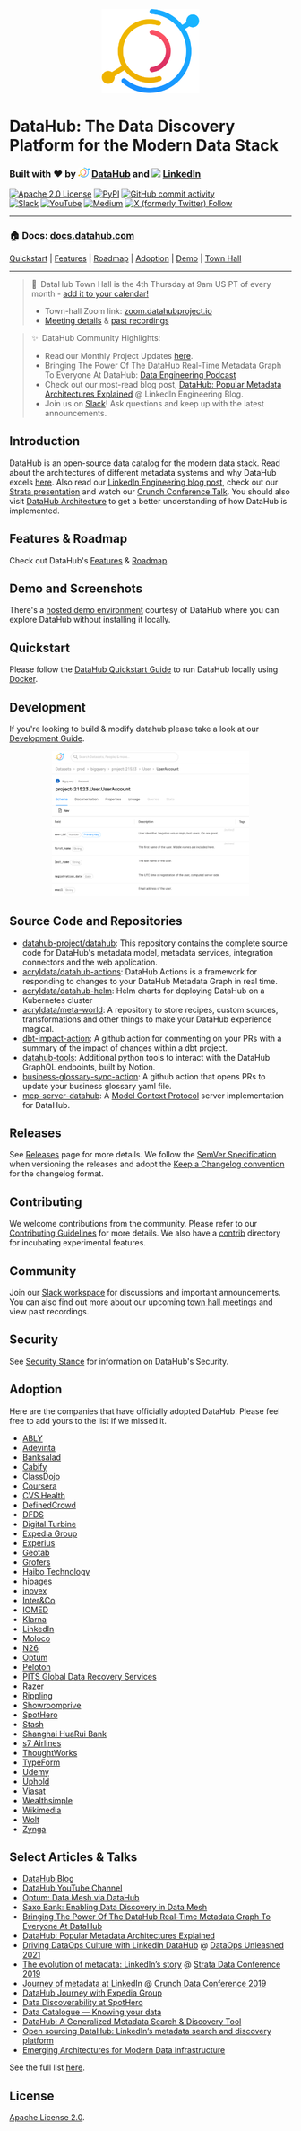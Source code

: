 <!--HOSTED_DOCS_ONLY
import useBaseUrl from '@docusaurus/useBaseUrl';

export const Logo = (props) => {
  return (
    <div style={{ display: "flex", justifyContent: "center", padding: "20px", height: "190px" }}>
      <img
        alt="DataHub Logo"
        src="https://raw.githubusercontent.com/datahub-project/static-assets/main/imgs/datahub-logo-color-mark.svg"
        {...props}
      />
    </div>
  );
};

<Logo />

<!--
HOSTED_DOCS_ONLY-->
<p align="center">
<a href="https://datahub.com">
<img alt="DataHub" src="https://raw.githubusercontent.com/datahub-project/static-assets/main/imgs/datahub-logo-color-mark.svg" height="150" />
</a>
</p>
<!-- -->

# DataHub: The Data Discovery Platform for the Modern Data Stack

### Built with ❤️ by <img src="https://raw.githubusercontent.com/datahub-project/static-assets/main/imgs/datahub-logo-color-mark.svg" width="20"/> [DataHub](https://datahub.com) and <img src="https://docs.datahub.com/img/LI-In-Bug.png" width="20"/> [LinkedIn](https://engineering.linkedin.com)

<div>
  <a target="_blank" href="https://github.com/datahub-project/datahub/blob/master/LICENSE">
    <img alt="Apache 2.0 License" src="https://img.shields.io/badge/License-Apache_2.0-blue.svg?label=license&labelColor=133554&color=1890ff" /></a>
  <a target="_blank" href="https://pypi.org/project/acryl-datahub/">
    <img alt="PyPI" src="https://img.shields.io/pypi/dm/acryl-datahub?label=downloads&labelColor=133554&color=1890ff" /></a>
  <a target="_blank" href="https://github.com/datahub-project/datahub/pulse">
    <img alt="GitHub commit activity" src="https://img.shields.io/github/commit-activity/m/datahub-project/datahub?label=commits&labelColor=133554&color=1890ff" /></a>
  <br />
  <a target="_blank" href="https://datahub.com/slack?utm_source=github&utm_medium=readme&utm_campaign=github_readme">
    <img alt="Slack" src="https://img.shields.io/badge/slack-join_community-red.svg?logo=slack&labelColor=133554&color=1890ff" /></a>
  <a href="https://www.youtube.com/channel/UC3qFQC5IiwR5fvWEqi_tJ5w">
    <img alt="YouTube" src="https://img.shields.io/youtube/channel/subscribers/UC3qFQC5IiwR5fvWEqi_tJ5w?style=flat&logo=youtube&label=subscribers&labelColor=133554&color=1890ff"/></a>
  <a href="https://medium.com/datahub-project/">
    <img alt="Medium" src="https://img.shields.io/badge/blog-DataHub-red.svg?style=flat&logo=medium&logoColor=white&labelColor=133554&color=1890ff" /></a>
  <a href="https://x.com/datahubproject">
    <img alt="X (formerly Twitter) Follow" src="https://img.shields.io/badge/follow-datahubproject-red.svg?style=flat&logo=x&labelColor=133554&color=1890ff" /></a>
</div>

---

### 🏠 Docs: [docs.datahub.com](https://docs.datahub.com/)

[Quickstart](https://docs.datahub.com/docs/quickstart) |
[Features](https://docs.datahub.com/docs/features) |
[Roadmap](https://feature-requests.datahubproject.io/roadmap) |
[Adoption](#adoption) |
[Demo](https://demo.datahub.com/) |
[Town Hall](https://docs.datahub.com/docs/townhalls)

---

> 📣 DataHub Town Hall is the 4th Thursday at 9am US PT of every month - [add it to your calendar!](https://lu.ma/datahubevents/)
>
> - Town-hall Zoom link: [zoom.datahubproject.io](https://zoom.datahubproject.io)
> - [Meeting details](docs/townhalls.md) & [past recordings](docs/townhall-history.md)

> ✨ DataHub Community Highlights:
>
> - Read our Monthly Project Updates [here](https://medium.com/datahub-project/tagged/project-updates).
> - Bringing The Power Of The DataHub Real-Time Metadata Graph To Everyone At DataHub: [Data Engineering Podcast](https://www.dataengineeringpodcast.com/acryl-data-datahub-metadata-graph-episode-230/)
> - Check out our most-read blog post, [DataHub: Popular Metadata Architectures Explained](https://engineering.linkedin.com/blog/2020/datahub-popular-metadata-architectures-explained) @ LinkedIn Engineering Blog.
> - Join us on [Slack](docs/slack.md)! Ask questions and keep up with the latest announcements.

## Introduction

DataHub is an open-source data catalog for the modern data stack. Read about the architectures of different metadata systems and why DataHub excels [here](https://engineering.linkedin.com/blog/2020/datahub-popular-metadata-architectures-explained). Also read our
[LinkedIn Engineering blog post](https://engineering.linkedin.com/blog/2019/data-hub), check out our [Strata presentation](https://speakerdeck.com/shirshanka/the-evolution-of-metadata-linkedins-journey-strata-nyc-2019) and watch our [Crunch Conference Talk](https://www.youtube.com/watch?v=OB-O0Y6OYDE). You should also visit [DataHub Architecture](docs/architecture/architecture.md) to get a better understanding of how DataHub is implemented.

## Features & Roadmap

Check out DataHub's [Features](docs/features.md) & [Roadmap](https://feature-requests.datahubproject.io/roadmap).

## Demo and Screenshots

There's a [hosted demo environment](https://demo.datahub.com/) courtesy of DataHub where you can explore DataHub without installing it locally.

## Quickstart

Please follow the [DataHub Quickstart Guide](https://docs.datahub.com/docs/quickstart) to run DataHub locally using [Docker](https://docker.com).

## Development

If you're looking to build & modify datahub please take a look at our [Development Guide](https://docs.datahub.com/docs/developers).

<p align="center">
<a href="https://demo.datahub.com/">
  <img width="70%"  src="https://raw.githubusercontent.com/datahub-project/static-assets/main/imgs/entity.png"/>
</a>
</p>

## Source Code and Repositories

- [datahub-project/datahub](https://github.com/datahub-project/datahub): This repository contains the complete source code for DataHub's metadata model, metadata services, integration connectors and the web application.
- [acryldata/datahub-actions](https://github.com/acryldata/datahub-actions): DataHub Actions is a framework for responding to changes to your DataHub Metadata Graph in real time.
- [acryldata/datahub-helm](https://github.com/acryldata/datahub-helm): Helm charts for deploying DataHub on a Kubernetes cluster
- [acryldata/meta-world](https://github.com/acryldata/meta-world): A repository to store recipes, custom sources, transformations and other things to make your DataHub experience magical.
- [dbt-impact-action](https://github.com/acryldata/dbt-impact-action): A github action for commenting on your PRs with a summary of the impact of changes within a dbt project.
- [datahub-tools](https://github.com/makenotion/datahub-tools): Additional python tools to interact with the DataHub GraphQL endpoints, built by Notion.
- [business-glossary-sync-action](https://github.com/acryldata/business-glossary-sync-action): A github action that opens PRs to update your business glossary yaml file.
- [mcp-server-datahub](https://github.com/acryldata/mcp-server-datahub): A [Model Context Protocol](https://modelcontextprotocol.io/) server implementation for DataHub.

## Releases

See [Releases](https://github.com/datahub-project/datahub/releases) page for more details. We follow the [SemVer Specification](https://semver.org) when versioning the releases and adopt the [Keep a Changelog convention](https://keepachangelog.com/) for the changelog format.

## Contributing

We welcome contributions from the community. Please refer to our [Contributing Guidelines](docs/CONTRIBUTING.md) for more details. We also have a [contrib](contrib) directory for incubating experimental features.

## Community

Join our [Slack workspace](https://datahub.com/slack?utm_source=github&utm_medium=readme&utm_campaign=github_readme) for discussions and important announcements. You can also find out more about our upcoming [town hall meetings](docs/townhalls.md) and view past recordings.

## Security

See [Security Stance](docs/SECURITY_STANCE.md) for information on DataHub's Security.

## Adoption

Here are the companies that have officially adopted DataHub. Please feel free to add yours to the list if we missed it.

- [ABLY](https://ably.team/)
- [Adevinta](https://www.adevinta.com/)
- [Banksalad](https://www.banksalad.com)
- [Cabify](https://cabify.tech/)
- [ClassDojo](https://www.classdojo.com/)
- [Coursera](https://www.coursera.org/)
- [CVS Health](https://www.cvshealth.com/)
- [DefinedCrowd](http://www.definedcrowd.com)
- [DFDS](https://www.dfds.com/)
- [Digital Turbine](https://www.digitalturbine.com/)
- [Expedia Group](http://expedia.com)
- [Experius](https://www.experius.nl)
- [Geotab](https://www.geotab.com)
- [Grofers](https://grofers.com)
- [Haibo Technology](https://www.botech.com.cn)
- [hipages](https://hipages.com.au/)
- [inovex](https://www.inovex.de/)
- [Inter&Co](https://inter.co/)
- [IOMED](https://iomed.health)
- [Klarna](https://www.klarna.com)
- [LinkedIn](http://linkedin.com)
- [Moloco](https://www.moloco.com/en)
- [N26](https://n26brasil.com/)
- [Optum](https://www.optum.com/)
- [Peloton](https://www.onepeloton.com)
- [PITS Global Data Recovery Services](https://www.pitsdatarecovery.net/)
- [Razer](https://www.razer.com)
- [Rippling](https://www.rippling.com/)
- [Showroomprive](https://www.showroomprive.com/)
- [SpotHero](https://spothero.com)
- [Stash](https://www.stash.com)
- [Shanghai HuaRui Bank](https://www.shrbank.com)
- [s7 Airlines](https://www.s7.ru/)
- [ThoughtWorks](https://www.thoughtworks.com)
- [TypeForm](http://typeform.com)
- [Udemy](https://www.udemy.com/)
- [Uphold](https://uphold.com)
- [Viasat](https://viasat.com)
- [Wealthsimple](https://www.wealthsimple.com)
- [Wikimedia](https://www.wikimedia.org)
- [Wolt](https://wolt.com)
- [Zynga](https://www.zynga.com)

## Select Articles & Talks

- [DataHub Blog](https://medium.com/datahub-project/)
- [DataHub YouTube Channel](https://www.youtube.com/channel/UC3qFQC5IiwR5fvWEqi_tJ5w)
- [Optum: Data Mesh via DataHub](https://opensource.optum.com/blog/2022/03/23/data-mesh-via-datahub)
- [Saxo Bank: Enabling Data Discovery in Data Mesh](https://medium.com/datahub-project/enabling-data-discovery-in-a-data-mesh-the-saxo-journey-451b06969c8f)
- [Bringing The Power Of The DataHub Real-Time Metadata Graph To Everyone At DataHub](https://www.dataengineeringpodcast.com/acryl-data-datahub-metadata-graph-episode-230/)
- [DataHub: Popular Metadata Architectures Explained](https://engineering.linkedin.com/blog/2020/datahub-popular-metadata-architectures-explained)
- [Driving DataOps Culture with LinkedIn DataHub](https://www.youtube.com/watch?v=ccsIKK9nVxk) @ [DataOps Unleashed 2021](https://dataopsunleashed.com/#shirshanka-session)
- [The evolution of metadata: LinkedIn’s story](https://speakerdeck.com/shirshanka/the-evolution-of-metadata-linkedins-journey-strata-nyc-2019) @ [Strata Data Conference 2019](https://conferences.oreilly.com/strata/strata-ny-2019.html)
- [Journey of metadata at LinkedIn](https://www.youtube.com/watch?v=OB-O0Y6OYDE) @ [Crunch Data Conference 2019](https://crunchconf.com/2019)
- [DataHub Journey with Expedia Group](https://www.youtube.com/watch?v=ajcRdB22s5o)
- [Data Discoverability at SpotHero](https://www.slideshare.net/MaggieHays/data-discoverability-at-spothero)
- [Data Catalogue — Knowing your data](https://medium.com/albert-franzi/data-catalogue-knowing-your-data-15f7d0724900)
- [DataHub: A Generalized Metadata Search & Discovery Tool](https://engineering.linkedin.com/blog/2019/data-hub)
- [Open sourcing DataHub: LinkedIn’s metadata search and discovery platform](https://engineering.linkedin.com/blog/2020/open-sourcing-datahub--linkedins-metadata-search-and-discovery-p)
- [Emerging Architectures for Modern Data Infrastructure](https://future.com/emerging-architectures-for-modern-data-infrastructure-2020/)

See the full list [here](docs/links.md).

## License

[Apache License 2.0](./LICENSE).
